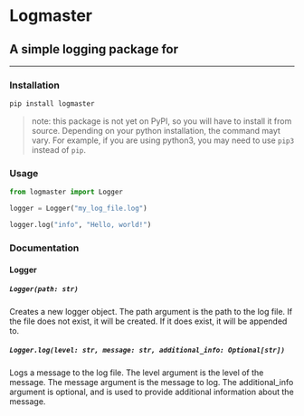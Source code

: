 # Logmaster
## A simple logging package for


---

### Installation
```bash
pip install logmaster
```
> note: this package is not yet on PyPI, so you will have to install it from source.
> Depending on your python installation, the command mayt vary. For example, if you are using python3, you may need to use `pip3` instead of `pip`.

### Usage
```python
from logmaster import Logger

logger = Logger("my_log_file.log")

logger.log("info", "Hello, world!")
```

### Documentation
#### Logger
##### `Logger(path: str)`
Creates a new logger object. The path argument is the path to the log file. If the file does not exist, it will be created. If it does exist, it will be appended to.

##### `Logger.log(level: str, message: str, additional_info: Optional[str])`
Logs a message to the log file. The level argument is the level of the message. The message argument is the message to log. The additional_info argument is optional, and is used to provide additional information about the message.




